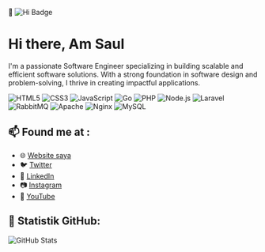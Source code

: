 👋 ![Hi Badge](https://img.shields.io/badge/-Hi%20there!-brightgreen)


<h1>Hi  there, Am Saul</h1>
<p>I'm a passionate Software Engineer specializing in building scalable and efficient software solutions. With a strong foundation in software design and problem-solving, I thrive in creating impactful applications.</p>

![HTML5](https://img.shields.io/badge/-HTML5-E34F26?style=flat-square&logo=html5&logoColor=white)
![CSS3](https://img.shields.io/badge/-CSS3-1572B6?style=flat-square&logo=css3&logoColor=white)
![JavaScript](https://img.shields.io/badge/-JavaScript-F7DF1E?style=flat-square&logo=javascript&logoColor=black)
![Go](https://img.shields.io/badge/Go-%2300ADD8.svg?style=flat-square&logo=go&logoColor=white)
![PHP](https://img.shields.io/badge/PHP-%23777BB4.svg?style=flat-square&logo=php&logoColor=white)
![Node.js](https://img.shields.io/badge/Node.js-%23339933.svg?style=flat-square&logo=nodedotjs&logoColor=white)
![Laravel](https://img.shields.io/badge/Laravel-%23FF2D20.svg?style=flat-square&logo=laravel&logoColor=white)
![RabbitMQ](https://img.shields.io/badge/RabbitMQ-%23FF6600.svg?style=flat-square&logo=rabbitmq&logoColor=white)
![Apache](https://img.shields.io/badge/Apache-%23D22128.svg?style=flat-square&logo=apache&logoColor=white)
![Nginx](https://img.shields.io/badge/Nginx-%23009639.svg?style=flat-square&logo=nginx&logoColor=white)
![MySQL](https://img.shields.io/badge/MySQL-%234479A1.svg?style=flat-square&logo=mysql&logoColor=white)

## 📫 Found me at :
- 🌐 [Website saya](https://saulpaulus.netlify.app/)
- 🐦 [Twitter](https://x.com/home)
- 💼 [LinkedIn](https://www.linkedin.com/in/saul-paulus-3918b21b1/)
- 📷 [Instagram](https://www.instagram.com/saulpaulus.dev/)
- 🎥 [YouTube](https://www.youtube.com/@saulPaulusIxspx)

## 🌟 Statistik GitHub:
![GitHub Stats](https://github-readme-stats.vercel.app/api?username=saul-paulus&show_icons=true&theme=radical)

